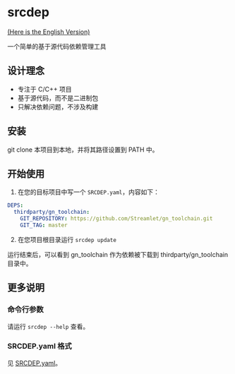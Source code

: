 # srcdep

[(Here is the English Version)](README.md)

一个简单的基于源代码依赖管理工具

## 设计理念

* 专注于 C/C++ 项目
* 基于源代码，而不是二进制包
* 只解决依赖问题，不涉及构建

## 安装

git clone 本项目到本地，并将其路径设置到 PATH 中。

## 开始使用

1. 在您的目标项目中写一个 `SRCDEP.yaml`，内容如下：

```yaml
DEPS:
  thirdparty/gn_toolchain:
    GIT_REPOSITORY: https://github.com/Streamlet/gn_toolchain.git
    GIT_TAG: master
```

2. 在您项目根目录运行 `srcdep update`

运行结束后，可以看到 gn_toolchain 作为依赖被下载到 thirdparty/gn_toolchain 目录中。

## 更多说明

### 命令行参数

请运行 `srcdep --help` 查看。

### SRCDEP.yaml 格式

见 [SRCDEP.yaml](SRCDEP.yaml)。
